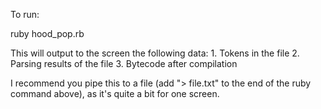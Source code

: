 To run:

ruby hood_pop.rb <ruby file> 

This will output to the screen the following data:
     1. Tokens in the file
     2. Parsing results of the file
     3. Bytecode after compilation

I recommend you pipe this to a file (add "> file.txt" to the end of the ruby command above), as it's quite a bit for one screen.